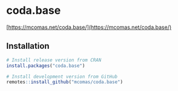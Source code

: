 # coda.base

[https://mcomas.net/coda.base/](https://mcomas.net/coda.base/)

## Installation

``` r
# Install release version from CRAN
install.packages("coda.base")
```

```r
# Install development version from GitHub
remotes::install_github("mcomas/coda.base")
```
